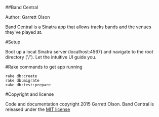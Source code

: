##Band Central

Author: Garrett Olson

Band Central is a Sinatra app that allows tracks bands and the venues they've played at.

#Setup

Boot up a local Sinatra server (localhost:4567) and navigate to the root directory ('/'). Let the intuitive UI guide you.

#Rake commands to get app running

```
rake db:create
rake db:migrate
rake db:test:prepare
```

#Copyright and license

Code and documentation copyright 2015 Garrett Olson. Band Central is released under the [MIT license](http://opensource.org/licenses/MIT)
